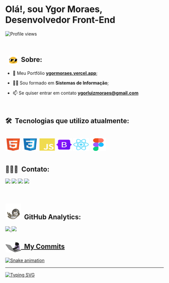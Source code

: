 # Olá!, sou Ygor Moraes, Desenvolvedor Front-End

<p align="left"> <img src="https://komarev.com/ghpvc/?username=YgorMoraes&color=075FE4" alt="Profile views" /> </p>

<br>

 ## &nbsp; <img src="images/oculos.gif " width="30" align="center"> &nbsp;Sobre:
 
- 🚀 Meu Portfólio **[ygormoraes.vercel.app](https://ygormoraes.vercel.app/)**;

- 👨‍🎓 Sou formado em **Sistemas de Informação**;

- 📫 Se quiser entrar em contato **ygorluizmoraes@gmail.com**

<br>

## 🛠 &nbsp;Tecnologias que utilizo atualmente:

<div style="display: inline_block"><br>
  <img align="center" alt="HTML" height="40" width="50" src="https://raw.githubusercontent.com/devicons/devicon/master/icons/html5/html5-original.svg">
  <img align="center" alt="CSS" height="40" width="50" src="https://raw.githubusercontent.com/devicons/devicon/master/icons/css3/css3-original.svg">
  <img align="center" alt="Js" height="40" width="50" src="https://raw.githubusercontent.com/devicons/devicon/master/icons/javascript/javascript-plain.svg">
  <img align="center" alt="Bootstrap" height="40" width="50" src="https://raw.githubusercontent.com/devicons/devicon/master/icons/bootstrap/bootstrap-original.svg">
  <img align="center" alt="React" height="40" width="50" src="https://raw.githubusercontent.com/devicons/devicon/master/icons/react/react-original.svg">
  <img align="center" alt="Figma" height="40" width="50" src="https://raw.githubusercontent.com/devicons/devicon/master/icons/figma/figma-original.svg">
</div>

<br>

 ## 👨🏻‍💼 &nbsp;Contato:
 
<div> 
 
 <a href="https://www.linkedin.com/in/ygormoraes/" target="_blank"><img src="https://img.shields.io/badge/-LinkedIn-%230077B5?style=for-the-badge&logo=linkedin&logoColor=white" target="_blank"></a> 
  <a href="https://ygormoraes.vercel.app" target="_blank"><img src="https://img.shields.io/badge/meu_portfólio-rgb(25, 27, 30)?style=for-the-badge&logo=ko-fi&logoColor=white" target="_blank"></a>
  <a href="https://www.instagram.com/ygor_moraes/" target="_blank"><img src="https://img.shields.io/badge/-Instagram-%23E4405F?style=for-the-badge&logo=instagram&logoColor=white" target="_blank"></a>
  <a href = "mailto:ygorluizmoraes@gmail.com"><img src="https://img.shields.io/badge/-Gmail-%23333?style=for-the-badge&logo=gmail&logoColor=white" target="_blank"></a>
 
 </div> 
 
<br>
   
## <img src="images/gato_astronauta.gif" width="50" height="50" align="10"> &nbsp;GitHub Analytics:
     
   <a href="https://github.com/YgorMoraes">
   <img height="180em" src="https://github-readme-stats.vercel.app/api?username=YgorMoraes&show_icons=true&theme=tokyonight&include_all_commits=true&count_private=true"/>
   <img height="180em" src="https://github-readme-stats.vercel.app/api/top-langs/?username=YgorMoraes&layout=compact&langs_count=6&theme=tokyonight"/>
   
 <br>
    
## <img src="images/gato.gif" width="50" align="center"> &nbsp;My Commits
 
  ![Snake animation](https://github.com/YgorMoraes/YgorMoraes/blob/output/github-contribution-grid-snake.svg)

 ----
 
[![Typing SVG](https://readme-typing-svg.herokuapp.com?font=Fira+Code&pause=1000&color=8B67DB&width=435&lines=Ygor+Moraes+2023)](https://github.com/YgorMoraes)

